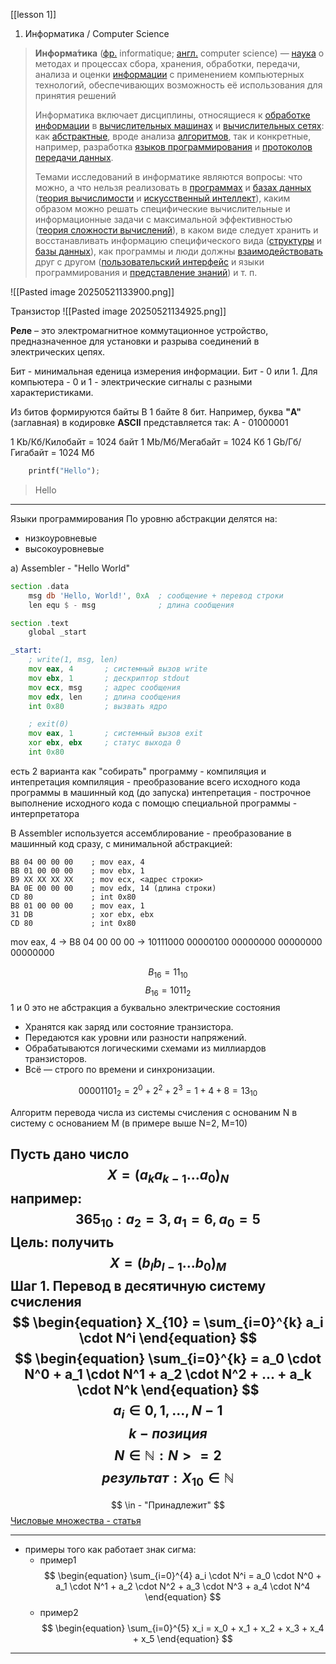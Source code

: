 
[[lesson 1]]

1) Информатика / Computer Science
>**Информа́тика** ([фр.](https://ru.wikipedia.org/wiki/%D0%A4%D1%80%D0%B0%D0%BD%D1%86%D1%83%D0%B7%D1%81%D0%BA%D0%B8%D0%B9_%D1%8F%D0%B7%D1%8B%D0%BA "Французский язык") informatique; [англ.](https://ru.wikipedia.org/wiki/%D0%90%D0%BD%D0%B3%D0%BB%D0%B8%D0%B9%D1%81%D0%BA%D0%B8%D0%B9_%D1%8F%D0%B7%D1%8B%D0%BA "Английский язык") computer science) — [наука](https://ru.wikipedia.org/wiki/%D0%9D%D0%B0%D1%83%D0%BA%D0%B0 "Наука") о методах и процессах сбора, хранения, обработки, передачи, анализа и оценки [информации](https://ru.wikipedia.org/wiki/%D0%98%D0%BD%D1%84%D0%BE%D1%80%D0%BC%D0%B0%D1%86%D0%B8%D1%8F "Информация") с применением компьютерных технологий, обеспечивающих возможность её использования для принятия решений
>
>Информатика включает дисциплины, относящиеся к [обработке информации](https://ru.wikipedia.org/wiki/%D0%9E%D0%B1%D1%80%D0%B0%D0%B1%D0%BE%D1%82%D0%BA%D0%B0_%D0%B8%D0%BD%D1%84%D0%BE%D1%80%D0%BC%D0%B0%D1%86%D0%B8%D0%B8 "Обработка информации") в [вычислительных машинах](https://ru.wikipedia.org/wiki/%D0%92%D1%8B%D1%87%D0%B8%D1%81%D0%BB%D0%B8%D1%82%D0%B5%D0%BB%D1%8C%D0%BD%D0%B0%D1%8F_%D0%BC%D0%B0%D1%88%D0%B8%D0%BD%D0%B0 "Вычислительная машина") и [вычислительных сетях](https://ru.wikipedia.org/wiki/%D0%9A%D0%BE%D0%BC%D0%BF%D1%8C%D1%8E%D1%82%D0%B5%D1%80%D0%BD%D0%B0%D1%8F_%D1%81%D0%B5%D1%82%D1%8C "Компьютерная сеть"): как [абстрактные](https://ru.wikipedia.org/wiki/%D0%90%D0%B1%D1%81%D1%82%D1%80%D0%B0%D0%BA%D1%86%D0%B8%D1%8F "Абстракция"), вроде анализа [алгоритмов](https://ru.wikipedia.org/wiki/%D0%90%D0%BB%D0%B3%D0%BE%D1%80%D0%B8%D1%82%D0%BC "Алгоритм"), так и конкретные, например, разработка [языков программирования](https://ru.wikipedia.org/wiki/%D0%AF%D0%B7%D1%8B%D0%BA%D0%B8_%D0%BF%D1%80%D0%BE%D0%B3%D1%80%D0%B0%D0%BC%D0%BC%D0%B8%D1%80%D0%BE%D0%B2%D0%B0%D0%BD%D0%B8%D1%8F "Языки программирования") и [протоколов передачи данных](https://ru.wikipedia.org/wiki/%D0%9F%D1%80%D0%BE%D1%82%D0%BE%D0%BA%D0%BE%D0%BB_%D0%BF%D0%B5%D1%80%D0%B5%D0%B4%D0%B0%D1%87%D0%B8_%D0%B4%D0%B0%D0%BD%D0%BD%D1%8B%D1%85 "Протокол передачи данных").
>
>Темами исследований в информатике являются вопросы: что можно, а что нельзя реализовать в [программах](https://ru.wikipedia.org/wiki/%D0%9A%D0%BE%D0%BC%D0%BF%D1%8C%D1%8E%D1%82%D0%B5%D1%80%D0%BD%D0%B0%D1%8F_%D0%BF%D1%80%D0%BE%D0%B3%D1%80%D0%B0%D0%BC%D0%BC%D0%B0 "Компьютерная программа") и [базах данных](https://ru.wikipedia.org/wiki/%D0%91%D0%B0%D0%B7%D0%B0_%D0%B4%D0%B0%D0%BD%D0%BD%D1%8B%D1%85 "База данных") ([теория вычислимости](https://ru.wikipedia.org/wiki/%D0%A2%D0%B5%D0%BE%D1%80%D0%B8%D1%8F_%D0%B2%D1%8B%D1%87%D0%B8%D1%81%D0%BB%D0%B8%D0%BC%D0%BE%D1%81%D1%82%D0%B8 "Теория вычислимости") и [искусственный интеллект](https://ru.wikipedia.org/wiki/%D0%98%D1%81%D0%BA%D1%83%D1%81%D1%81%D1%82%D0%B2%D0%B5%D0%BD%D0%BD%D1%8B%D0%B9_%D0%B8%D0%BD%D1%82%D0%B5%D0%BB%D0%BB%D0%B5%D0%BA%D1%82 "Искусственный интеллект")), каким образом можно решать специфические вычислительные и информационные задачи с максимальной эффективностью ([теория сложности вычислений](https://ru.wikipedia.org/wiki/%D0%A2%D0%B5%D0%BE%D1%80%D0%B8%D1%8F_%D1%81%D0%BB%D0%BE%D0%B6%D0%BD%D0%BE%D1%81%D1%82%D0%B8_%D0%B2%D1%8B%D1%87%D0%B8%D1%81%D0%BB%D0%B5%D0%BD%D0%B8%D0%B9 "Теория сложности вычислений")), в каком виде следует хранить и восстанавливать информацию специфического вида ([структуры](https://ru.wikipedia.org/wiki/%D0%A1%D1%82%D1%80%D1%83%D0%BA%D1%82%D1%83%D1%80%D0%B0_%D0%B4%D0%B0%D0%BD%D0%BD%D1%8B%D1%85 "Структура данных") и [базы данных](https://ru.wikipedia.org/wiki/%D0%91%D0%B0%D0%B7%D0%B0_%D0%B4%D0%B0%D0%BD%D0%BD%D1%8B%D1%85 "База данных")), как программы и люди должны [взаимодействовать](https://ru.wikipedia.org/wiki/%D0%92%D0%B7%D0%B0%D0%B8%D0%BC%D0%BE%D0%B4%D0%B5%D0%B9%D1%81%D1%82%D0%B2%D0%B8%D0%B5 "Взаимодействие") друг с другом ([пользовательский интерфейс](https://ru.wikipedia.org/wiki/%D0%98%D0%BD%D1%82%D0%B5%D1%80%D1%84%D0%B5%D0%B9%D1%81_%D0%BF%D0%BE%D0%BB%D1%8C%D0%B7%D0%BE%D0%B2%D0%B0%D1%82%D0%B5%D0%BB%D1%8F "Интерфейс пользователя") и языки программирования и [представление знаний](https://ru.wikipedia.org/wiki/%D0%9F%D1%80%D0%B5%D0%B4%D1%81%D1%82%D0%B0%D0%B2%D0%BB%D0%B5%D0%BD%D0%B8%D0%B5_%D0%B7%D0%BD%D0%B0%D0%BD%D0%B8%D0%B9 "Представление знаний")) и т. п.

![[Pasted image 20250521133900.png]]

Транзистор
![[Pasted image 20250521134925.png]]

**Реле** – это электромагнитное коммутационное устройство, предназначенное для установки и разрыва соединений в электрических цепях.

Бит - минимальная еденица измерения информации.
Бит - 0 или 1. 
Для компьютера - 0 и 1 - электрические сигналы с разными характеристиками.

Из битов формируются байты
В 1 байте 8 бит.
Например, буква **"A"** (заглавная) в кодировке **ASCII** представляется так:
А - 01000001

1 Kb/Кб/Килобайт = 1024 байт
1 Mb/Мб/Мегабайт = 1024 Кб
1 Gb/Гб/Гигабайт = 1024 Мб

```python
	printf("Hello");
```
> Hello


---


Языки программирования
По уровню абстракции делятся на:
- низкоуровневые
- высокоуровневые

a) Assembler - "Hello World"
```asm
section .data
    msg db 'Hello, World!', 0xA  ; сообщение + перевод строки
    len equ $ - msg              ; длина сообщения

section .text
    global _start

_start:
    ; write(1, msg, len)
    mov eax, 4       ; системный вызов write
    mov ebx, 1       ; дескриптор stdout
    mov ecx, msg     ; адрес сообщения
    mov edx, len     ; длина сообщения
    int 0x80         ; вызвать ядро

    ; exit(0)
    mov eax, 1       ; системный вызов exit
    xor ebx, ebx     ; статус выхода 0
    int 0x80

```

есть 2 варианта как "собирать" программу - компиляция и интепретация
компиляция - преобразование всего исходного кода программы в машинный код (до запуска)
интепретация - построчное выполнение исходного кода  с помощю специальной программы - интерпретатора

В Assembler используется ассемблирование - преобразование в машинный код сразу, с минимальной абстракцией:
```hex - 16ричный формат
B8 04 00 00 00    ; mov eax, 4
BB 01 00 00 00    ; mov ebx, 1
B9 XX XX XX XX    ; mov ecx, <адрес строки>
BA 0E 00 00 00    ; mov edx, 14 (длина строки)
CD 80             ; int 0x80
B8 01 00 00 00    ; mov eax, 1
31 DB             ; xor ebx, ebx
CD 80             ; int 0x80
```

mov eax, 4 → B8 04 00 00 00 → 10111000 00000100 00000000 00000000 00000000

$$B_{16} = 11_{10}$$
$$B_{16}=1011_{2}$$
1 и 0 это не абстракция а буквально электрические состояния
- Хранятся как заряд или состояние транзистора.
- Передаются как уровни или разности напряжений.
- Обрабатываются логическими схемами из миллиардов транзисторов.
- Всё — строго по времени и синхронизации.

$$00001101_{2} = 2^0 + 2^2 + 2^3 = 1 + 4 + 8 = 13_{10}$$

Алгоритм перевода числа из системы счисления с основаним N в систему с основанием M (в примере выше N=2, M=10)

Пусть дано число $$X = (a_k a_{k-1}...a_0)_N $$
например: $$365_{10}: a_2=3, a_1=6, a_0=5$$
 Цель: получить $$ X = (b_l b_{l-1}...b_0)_M  $$
Шаг 1.
Перевод в десятичную систему счисления
$$ \begin{equation}
X_{10} = \sum_{i=0}^{k} a_i \cdot N^i
\end{equation}
$$
$$
\begin{equation}
\sum_{i=0}^{k} = a_0 \cdot N^0 + a_1 \cdot N^1 +  a_2 \cdot N^2 + ... +  a_k \cdot N^k
\end{equation}
$$
$$
a_i \in {0,1,...,N-1}
$$
$$
k- позиция
$$
$$
N \in \mathbb{N} : N>=2
$$
$$
результат: X_{10} \in \mathbb{N}
$$
---
$$
\in - "Принадлежит"
$$
[Числовые множества - статья](https://ddiagilevv.github.io/sa/math/pages/%D1%87%D0%B8%D1%81%D0%BB%D0%B0/index.html)

---

* примеры того как работает знак сигма:
	* пример1$$
\begin{equation}
\sum_{i=0}^{4}  a_i \cdot N^i = a_0 \cdot N^0 + a_1 \cdot N^1 +  a_2 \cdot N^2 +  a_3 \cdot N^3 +  a_4 \cdot N^4
\end{equation}
$$
	* пример2
		$$
		\begin{equation}
\sum_{i=0}^{5}  x_i = x_0 + x_1 + x_2 + x_3 + x_4 + x_5
\end{equation}
		$$

---
